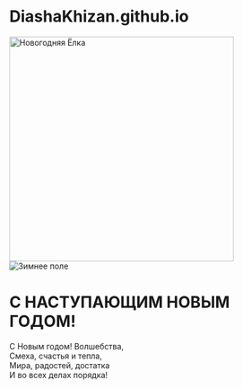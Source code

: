 # DiashaKhizan.github.io<!DOCTYPE html>
<html lang="en">
<head>
    <meta charset="UTF-8">
    <meta name="viewport" content="width=device-width, initial-scale=1.0">
    <title>Document</title>
</head>
<body>
<img scr="tree.png" alt="Новогодняя Ёлка" class="tree" width="400">
<img scr="field.png" alt="Зимнее поле" class="field">
<div class="card">
    <h1>С НАСТУПАЮЩИМ НОВЫМ ГОДОМ!</h1>
    <p class="text">
        <div>С Новым годом! Волшебства,</div>
        <div>Смеха, счастья и тепла,</div>
        <div>Мира, радостей, достатка</div>
        <div>И во всех делах порядка!</div>
    </p>
</div>
</body>
</html>

